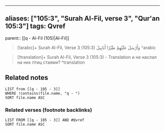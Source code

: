 
---
aliases: ["105:3", "Surah Al-Fil, verse 3", "Qur'an 105:3"]
tags: Qvref
---

parent:: [[q - Al-Fil (105)|Al-Fil]]

> [!arabic]+ Surah Al-Fil, Verse 3 (105:3)
> <span class="quran-arabic">وَأَرْسَلَ عَلَيْهِمْ طَيْرًا أَبَابِيلَ</span>
^arabic

> [!translation]+ Surah Al-Fil, Verse 3 (105:3) - Translation
> и не наслал на них птиц стаями?
^translation



## Related notes
```dataview
LIST from [[q - 105 - 3]]
WHERE !contains(file.name, "q - ")
SORT file.name ASC
```

### Related verses (footnote backlinks)
```dataview
LIST FROM [[q - 105 - 3]] AND #Qvref
SORT file.name ASC
```

